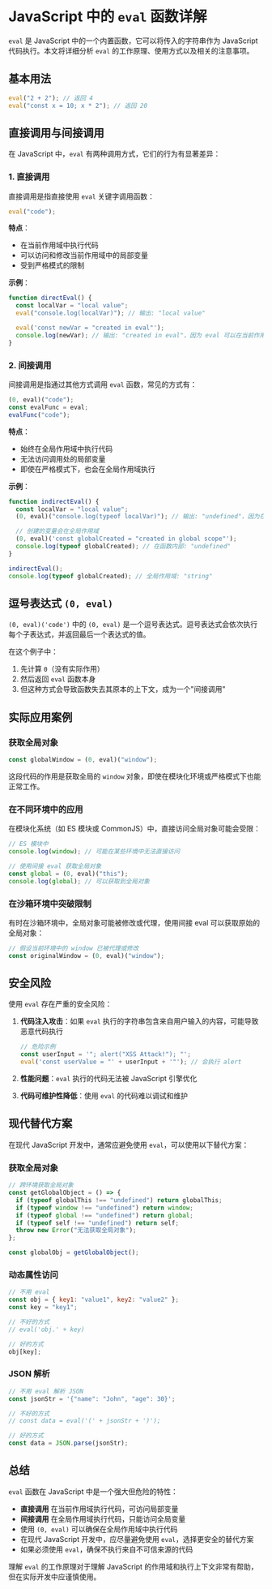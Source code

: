 # JavaScript 中的 `eval` 函数详解

`eval` 是 JavaScript 中的一个内置函数，它可以将传入的字符串作为 JavaScript 代码执行。本文将详细分析 `eval` 的工作原理、使用方式以及相关的注意事项。

## 基本用法

```javascript
eval("2 + 2"); // 返回 4
eval("const x = 10; x * 2"); // 返回 20
```

## 直接调用与间接调用

在 JavaScript 中，`eval` 有两种调用方式，它们的行为有显著差异：

### 1. 直接调用

直接调用是指直接使用 `eval` 关键字调用函数：

```javascript
eval("code");
```

**特点**：

- 在当前作用域中执行代码
- 可以访问和修改当前作用域中的局部变量
- 受到严格模式的限制

**示例**：

```javascript
function directEval() {
  const localVar = "local value";
  eval("console.log(localVar)"); // 输出: "local value"

  eval('const newVar = "created in eval"');
  console.log(newVar); // 输出: "created in eval"，因为 eval 可以在当前作用域创建变量
}
```

### 2. 间接调用

间接调用是指通过其他方式调用 `eval` 函数，常见的方式有：

```javascript
(0, eval)("code");
const evalFunc = eval;
evalFunc("code");
```

**特点**：

- 始终在全局作用域中执行代码
- 无法访问调用处的局部变量
- 即使在严格模式下，也会在全局作用域执行

**示例**：

```javascript
function indirectEval() {
  const localVar = "local value";
  (0, eval)("console.log(typeof localVar)"); // 输出: "undefined"，因为在全局作用域执行

  // 创建的变量会在全局作用域
  (0, eval)('const globalCreated = "created in global scope"');
  console.log(typeof globalCreated); // 在函数内部: "undefined"
}

indirectEval();
console.log(typeof globalCreated); // 全局作用域: "string"
```

## 逗号表达式 `(0, eval)`

`(0, eval)('code')` 中的 `(0, eval)` 是一个逗号表达式。逗号表达式会依次执行每个子表达式，并返回最后一个表达式的值。

在这个例子中：

1. 先计算 `0`（没有实际作用）
2. 然后返回 `eval` 函数本身
3. 但这种方式会导致函数失去其原本的上下文，成为一个"间接调用"

## 实际应用案例

### 获取全局对象

```javascript
const globalWindow = (0, eval)("window");
```

这段代码的作用是获取全局的 `window` 对象，即使在模块化环境或严格模式下也能正常工作。

### 在不同环境中的应用

在模块化系统（如 ES 模块或 CommonJS）中，直接访问全局对象可能会受限：

```javascript
// ES 模块中
console.log(window); // 可能在某些环境中无法直接访问

// 使用间接 eval 获取全局对象
const global = (0, eval)("this");
console.log(global); // 可以获取到全局对象
```

### 在沙箱环境中突破限制

有时在沙箱环境中，全局对象可能被修改或代理，使用间接 eval 可以获取原始的全局对象：

```javascript
// 假设当前环境中的 window 已被代理或修改
const originalWindow = (0, eval)("window");
```

## 安全风险

使用 `eval` 存在严重的安全风险：

1. **代码注入攻击**：如果 `eval` 执行的字符串包含来自用户输入的内容，可能导致恶意代码执行

   ```javascript
   // 危险示例
   const userInput = '"; alert("XSS Attack!"); "';
   eval('const userValue = "' + userInput + '"'); // 会执行 alert
   ```

2. **性能问题**：`eval` 执行的代码无法被 JavaScript 引擎优化

3. **代码可维护性降低**：使用 `eval` 的代码难以调试和维护

## 现代替代方案

在现代 JavaScript 开发中，通常应避免使用 `eval`，可以使用以下替代方案：

### 获取全局对象

```javascript
// 跨环境获取全局对象
const getGlobalObject = () => {
  if (typeof globalThis !== "undefined") return globalThis;
  if (typeof window !== "undefined") return window;
  if (typeof global !== "undefined") return global;
  if (typeof self !== "undefined") return self;
  throw new Error("无法获取全局对象");
};

const globalObj = getGlobalObject();
```

### 动态属性访问

```javascript
// 不用 eval
const obj = { key1: "value1", key2: "value2" };
const key = "key1";

// 不好的方式
// eval('obj.' + key)

// 好的方式
obj[key];
```

### JSON 解析

```javascript
// 不用 eval 解析 JSON
const jsonStr = '{"name": "John", "age": 30}';

// 不好的方式
// const data = eval('(' + jsonStr + ')');

// 好的方式
const data = JSON.parse(jsonStr);
```

## 总结

`eval` 函数在 JavaScript 中是一个强大但危险的特性：

- **直接调用** 在当前作用域执行代码，可访问局部变量
- **间接调用** 在全局作用域执行代码，只能访问全局变量
- 使用 `(0, eval)` 可以确保在全局作用域中执行代码
- 在现代 JavaScript 开发中，应尽量避免使用 `eval`，选择更安全的替代方案
- 如果必须使用 `eval`，确保不执行来自不可信来源的代码

理解 `eval` 的工作原理对于理解 JavaScript 的作用域和执行上下文非常有帮助，但在实际开发中应谨慎使用。
